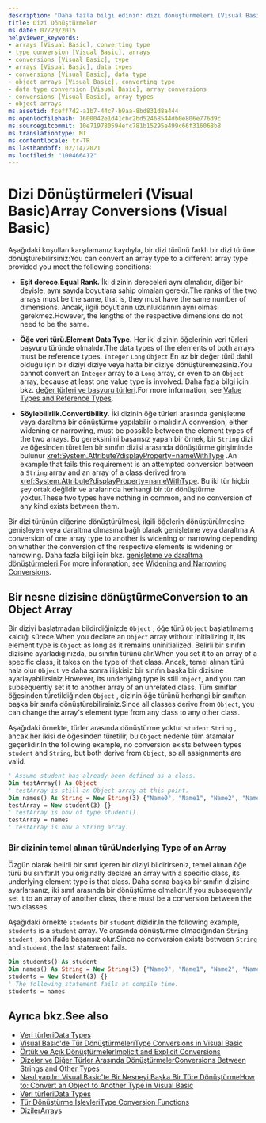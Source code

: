 ```yaml
---
description: 'Daha fazla bilgi edinin: dizi dönüştürmeleri (Visual Basic)'
title: Dizi Dönüştürmeler
ms.date: 07/20/2015
helpviewer_keywords:
- arrays [Visual Basic], converting type
- type conversion [Visual Basic], arrays
- conversions [Visual Basic], type
- arrays [Visual Basic], data types
- conversions [Visual Basic], data type
- object arrays [Visual Basic], converting type
- data type conversion [Visual Basic], array conversions
- conversions [Visual Basic], array types
- object arrays
ms.assetid: fceff7d2-a1b7-44c7-b9aa-8bd831d8a444
ms.openlocfilehash: 1600042e1d41cbc2bd52468544db0e806e776d9c
ms.sourcegitcommit: 10e719780594efc781b15295e499c66f316068b8
ms.translationtype: MT
ms.contentlocale: tr-TR
ms.lasthandoff: 02/14/2021
ms.locfileid: "100466412"
---
```

# <a name="array-conversions-visual-basic"></a><span data-ttu-id="e04fc-103">Dizi Dönüştürmeleri (Visual Basic)</span><span class="sxs-lookup"><span data-stu-id="e04fc-103">Array Conversions (Visual Basic)</span></span>

<span data-ttu-id="e04fc-104">Aşağıdaki koşulları karşılamanız kaydıyla, bir dizi türünü farklı bir dizi türüne dönüştürebilirsiniz:</span><span class="sxs-lookup"><span data-stu-id="e04fc-104">You can convert an array type to a different array type provided you meet the following conditions:</span></span>  
  
- <span data-ttu-id="e04fc-105">**Eşit derece.**</span><span class="sxs-lookup"><span data-stu-id="e04fc-105">**Equal Rank.**</span></span> <span data-ttu-id="e04fc-106">İki dizinin dereceleri aynı olmalıdır, diğer bir deyişle, aynı sayıda boyutlara sahip olmaları gerekir.</span><span class="sxs-lookup"><span data-stu-id="e04fc-106">The ranks of the two arrays must be the same, that is, they must have the same number of dimensions.</span></span> <span data-ttu-id="e04fc-107">Ancak, ilgili boyutların uzunluklarının aynı olması gerekmez.</span><span class="sxs-lookup"><span data-stu-id="e04fc-107">However, the lengths of the respective dimensions do not need to be the same.</span></span>  
  
- <span data-ttu-id="e04fc-108">**Öğe veri türü.**</span><span class="sxs-lookup"><span data-stu-id="e04fc-108">**Element Data Type.**</span></span> <span data-ttu-id="e04fc-109">Her iki dizinin öğelerinin veri türleri başvuru türünde olmalıdır.</span><span class="sxs-lookup"><span data-stu-id="e04fc-109">The data types of the elements of both arrays must be reference types.</span></span> <span data-ttu-id="e04fc-110">`Integer` `Long` `Object` En az bir değer türü dahil olduğu için bir diziyi diziye veya hatta bir diziye dönüştüremezsiniz.</span><span class="sxs-lookup"><span data-stu-id="e04fc-110">You cannot convert an `Integer` array to a `Long` array, or even to an `Object` array, because at least one value type is involved.</span></span> <span data-ttu-id="e04fc-111">Daha fazla bilgi için bkz. [değer türleri ve başvuru türleri](value-types-and-reference-types.md).</span><span class="sxs-lookup"><span data-stu-id="e04fc-111">For more information, see [Value Types and Reference Types](value-types-and-reference-types.md).</span></span>  
  
- <span data-ttu-id="e04fc-112">**Söylebilirlik.**</span><span class="sxs-lookup"><span data-stu-id="e04fc-112">**Convertibility.**</span></span> <span data-ttu-id="e04fc-113">İki dizinin öğe türleri arasında genişletme veya daraltma bir dönüştürme yapılabilir olmalıdır.</span><span class="sxs-lookup"><span data-stu-id="e04fc-113">A conversion, either widening or narrowing, must be possible between the element types of the two arrays.</span></span> <span data-ttu-id="e04fc-114">Bu gereksinimi başarısız yapan bir örnek, bir `String` dizi ve öğesinden türetilen bir sınıfın dizisi arasında dönüştürme girişiminde bulunur <xref:System.Attribute?displayProperty=nameWithType> .</span><span class="sxs-lookup"><span data-stu-id="e04fc-114">An example that fails this requirement is an attempted conversion between a `String` array and an array of a class derived from <xref:System.Attribute?displayProperty=nameWithType>.</span></span> <span data-ttu-id="e04fc-115">Bu iki tür hiçbir şey ortak değildir ve aralarında herhangi bir tür dönüştürme yoktur.</span><span class="sxs-lookup"><span data-stu-id="e04fc-115">These two types have nothing in common, and no conversion of any kind exists between them.</span></span>  
  
 <span data-ttu-id="e04fc-116">Bir dizi türünün diğerine dönüştürülmesi, ilgili öğelerin dönüştürülmesine genişleyen veya daraltma olmasına bağlı olarak genişletme veya daraltma.</span><span class="sxs-lookup"><span data-stu-id="e04fc-116">A conversion of one array type to another is widening or narrowing depending on whether the conversion of the respective elements is widening or narrowing.</span></span> <span data-ttu-id="e04fc-117">Daha fazla bilgi için bkz. [genişletme ve daraltma dönüştürmeleri](widening-and-narrowing-conversions.md).</span><span class="sxs-lookup"><span data-stu-id="e04fc-117">For more information, see [Widening and Narrowing Conversions](widening-and-narrowing-conversions.md).</span></span>  
  
## <a name="conversion-to-an-object-array"></a><span data-ttu-id="e04fc-118">Bir nesne dizisine dönüştürme</span><span class="sxs-lookup"><span data-stu-id="e04fc-118">Conversion to an Object Array</span></span>  

 <span data-ttu-id="e04fc-119">Bir diziyi başlatmadan bildirdiğinizde `Object` , öğe türü `Object` başlatılmamış kaldığı sürece.</span><span class="sxs-lookup"><span data-stu-id="e04fc-119">When you declare an `Object` array without initializing it, its element type is `Object` as long as it remains uninitialized.</span></span> <span data-ttu-id="e04fc-120">Belirli bir sınıfın dizisine ayarladığınızda, bu sınıfın türünü alır.</span><span class="sxs-lookup"><span data-stu-id="e04fc-120">When you set it to an array of a specific class, it takes on the type of that class.</span></span> <span data-ttu-id="e04fc-121">Ancak, temel alınan türü hala olur `Object` ve daha sonra ilişkisiz bir sınıfın başka bir dizisine ayarlayabilirsiniz.</span><span class="sxs-lookup"><span data-stu-id="e04fc-121">However, its underlying type is still `Object`, and you can subsequently set it to another array of an unrelated class.</span></span> <span data-ttu-id="e04fc-122">Tüm sınıflar öğesinden türetildiğinden `Object` , dizinin öğe türünü herhangi bir sınıftan başka bir sınıfa dönüştürebilirsiniz.</span><span class="sxs-lookup"><span data-stu-id="e04fc-122">Since all classes derive from `Object`, you can change the array's element type from any class to any other class.</span></span>  
  
 <span data-ttu-id="e04fc-123">Aşağıdaki örnekte, türler arasında dönüştürme yoktur `student` `String` , ancak her ikisi de öğesinden türetilir, bu `Object` nedenle tüm atamalar geçerlidir.</span><span class="sxs-lookup"><span data-stu-id="e04fc-123">In the following example, no conversion exists between types `student` and `String`, but both derive from `Object`, so all assignments are valid.</span></span>  
  
```vb  
' Assume student has already been defined as a class.  
Dim testArray() As Object  
' testArray is still an Object array at this point.  
Dim names() As String = New String(3) {"Name0", "Name1", "Name2", "Name3"}  
testArray = New student(3) {}  
' testArray is now of type student().  
testArray = names  
' testArray is now a String array.  
```  
  
### <a name="underlying-type-of-an-array"></a><span data-ttu-id="e04fc-124">Bir dizinin temel alınan türü</span><span class="sxs-lookup"><span data-stu-id="e04fc-124">Underlying Type of an Array</span></span>  

 <span data-ttu-id="e04fc-125">Özgün olarak belirli bir sınıf içeren bir diziyi bildirirseniz, temel alınan öğe türü bu sınıftır.</span><span class="sxs-lookup"><span data-stu-id="e04fc-125">If you originally declare an array with a specific class, its underlying element type is that class.</span></span> <span data-ttu-id="e04fc-126">Daha sonra başka bir sınıfın dizisine ayarlarsanız, iki sınıf arasında bir dönüştürme olmalıdır.</span><span class="sxs-lookup"><span data-stu-id="e04fc-126">If you subsequently set it to an array of another class, there must be a conversion between the two classes.</span></span>  
  
 <span data-ttu-id="e04fc-127">Aşağıdaki örnekte `students` bir `student` dizidir.</span><span class="sxs-lookup"><span data-stu-id="e04fc-127">In the following example, `students` is a `student` array.</span></span> <span data-ttu-id="e04fc-128">Ve arasında dönüştürme olmadığından `String` `student` , son ifade başarısız olur.</span><span class="sxs-lookup"><span data-stu-id="e04fc-128">Since no conversion exists between `String` and `student`, the last statement fails.</span></span>  
  
```vb  
Dim students() As student  
Dim names() As String = New String(3) {"Name0", "Name1", "Name2", "Name3"}  
students = New Student(3) {}  
' The following statement fails at compile time.  
students = names  
```  
  
## <a name="see-also"></a><span data-ttu-id="e04fc-129">Ayrıca bkz.</span><span class="sxs-lookup"><span data-stu-id="e04fc-129">See also</span></span>

- [<span data-ttu-id="e04fc-130">Veri türleri</span><span class="sxs-lookup"><span data-stu-id="e04fc-130">Data Types</span></span>](index.md)
- [<span data-ttu-id="e04fc-131">Visual Basic'de Tür Dönüştürmeleri</span><span class="sxs-lookup"><span data-stu-id="e04fc-131">Type Conversions in Visual Basic</span></span>](type-conversions.md)
- [<span data-ttu-id="e04fc-132">Örtük ve Açık Dönüştürmeler</span><span class="sxs-lookup"><span data-stu-id="e04fc-132">Implicit and Explicit Conversions</span></span>](implicit-and-explicit-conversions.md)
- [<span data-ttu-id="e04fc-133">Dizeler ve Diğer Türler Arasında Dönüştürmeler</span><span class="sxs-lookup"><span data-stu-id="e04fc-133">Conversions Between Strings and Other Types</span></span>](conversions-between-strings-and-other-types.md)
- [<span data-ttu-id="e04fc-134">Nasıl yapılır: Visual Basic'te Bir Nesneyi Başka Bir Türe Dönüştürme</span><span class="sxs-lookup"><span data-stu-id="e04fc-134">How to: Convert an Object to Another Type in Visual Basic</span></span>](how-to-convert-an-object-to-another-type.md)
- [<span data-ttu-id="e04fc-135">Veri türleri</span><span class="sxs-lookup"><span data-stu-id="e04fc-135">Data Types</span></span>](../../../language-reference/data-types/index.md)
- [<span data-ttu-id="e04fc-136">Tür Dönüştürme İşlevleri</span><span class="sxs-lookup"><span data-stu-id="e04fc-136">Type Conversion Functions</span></span>](../../../language-reference/functions/type-conversion-functions.md)
- [<span data-ttu-id="e04fc-137">Diziler</span><span class="sxs-lookup"><span data-stu-id="e04fc-137">Arrays</span></span>](../arrays/index.md)
